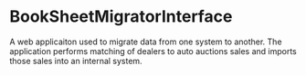 # BookSheetMigratorInterface
A web applicaiton used to migrate data from one system to another. The application performs matching of dealers to auto auctions sales and imports those sales into an internal system.
